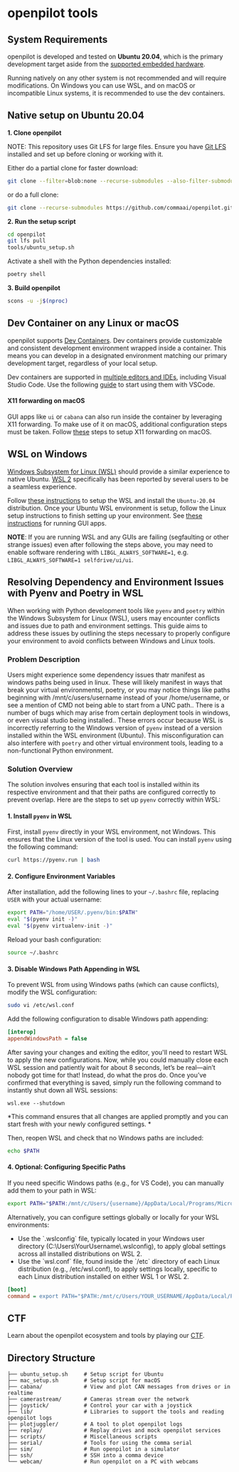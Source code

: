 # openpilot tools

## System Requirements

openpilot is developed and tested on **Ubuntu 20.04**, which is the primary development target aside from the [supported embedded hardware](https://github.com/commaai/openpilot#running-on-a-dedicated-device-in-a-car).

Running natively on any other system is not recommended and will require modifications. On Windows you can use WSL, and on macOS or incompatible Linux systems, it is recommended to use the dev containers.

## Native setup on Ubuntu 20.04

**1. Clone openpilot**

NOTE: This repository uses Git LFS for large files. Ensure you have [Git LFS](https://git-lfs.com/) installed and set up before cloning or working with it.

Either do a partial clone for faster download:
``` bash
git clone --filter=blob:none --recurse-submodules --also-filter-submodules https://github.com/commaai/openpilot.git
```

or do a full clone:
``` bash
git clone --recurse-submodules https://github.com/commaai/openpilot.git
```

**2. Run the setup script**

``` bash
cd openpilot
git lfs pull
tools/ubuntu_setup.sh
```

Activate a shell with the Python dependencies installed:
``` bash
poetry shell
```

**3. Build openpilot**

``` bash
scons -u -j$(nproc)
```

## Dev Container on any Linux or macOS

openpilot supports [Dev Containers](https://containers.dev/). Dev containers provide customizable and consistent development environment wrapped inside a container. This means you can develop in a designated environment matching our primary development target, regardless of your local setup.

Dev containers are supported in [multiple editors and IDEs](https://containers.dev/supporting), including Visual Studio Code. Use the following [guide](https://code.visualstudio.com/docs/devcontainers/containers) to start using them with VSCode.

#### X11 forwarding on macOS

GUI apps like `ui` or `cabana` can also run inside the container by leveraging X11 forwarding. To make use of it on macOS, additional configuration steps must be taken. Follow [these](https://gist.github.com/sorny/969fe55d85c9b0035b0109a31cbcb088) steps to setup X11 forwarding on macOS.

## WSL on Windows

[Windows Subsystem for Linux (WSL)](https://docs.microsoft.com/en-us/windows/wsl/about) should provide a similar experience to native Ubuntu. [WSL 2](https://docs.microsoft.com/en-us/windows/wsl/compare-versions) specifically has been reported by several users to be a seamless experience.

Follow [these instructions](https://docs.microsoft.com/en-us/windows/wsl/install) to setup the WSL and install the `Ubuntu-20.04` distribution. Once your Ubuntu WSL environment is setup, follow the Linux setup instructions to finish setting up your environment. See [these instructions](https://learn.microsoft.com/en-us/windows/wsl/tutorials/gui-apps) for running GUI apps.

**NOTE**: If you are running WSL and any GUIs are failing (segfaulting or other strange issues) even after following the steps above, you may need to enable software rendering with `LIBGL_ALWAYS_SOFTWARE=1`, e.g. `LIBGL_ALWAYS_SOFTWARE=1 selfdrive/ui/ui`.
## Resolving Dependency and Environment Issues with Pyenv and Poetry in WSL

When working with Python development tools like `pyenv` and `poetry` within the Windows Subsystem for Linux (WSL), users may encounter conflicts and issues due to path and environment settings. This guide aims to address these issues by outlining the steps necessary to properly configure your environment to avoid conflicts between Windows and Linux tools.

### Problem Description

Users might experience some dependency issues thatr manifest as windows paths being used in linux.  These will likely manifest in ways that break your virtual environmentsl, poetry, or you may notice things like paths beginning with /mnt/c/users/username   instead of your /home/username, or see a mention of CMD not being able to start from a UNC path..  There is a number of bugs which may arise from certain deployment tools in windows, or even visual studio being installed..  These errors occur because WSL is incorrectly referring to the Windows version of `pyenv` instead of a version installed within the WSL environment (Ubuntu). This misconfiguration can also interfere with `poetry` and other virtual environment tools, leading to a non-functional Python environment.

### Solution Overview

The solution involves ensuring that each tool is installed within its respective environment and that their paths are configured correctly to prevent overlap. Here are the steps to set up `pyenv` correctly within WSL:

#### 1. Install `pyenv` in WSL

First, install `pyenv` directly in your WSL environment, not Windows. This ensures that the Linux version of the tool is used. You can install `pyenv` using the following command:

```bash
curl https://pyenv.run | bash
```

#### 2. Configure Environment Variables

After installation, add the following lines to your `~/.bashrc` file, replacing `USER` with your actual username:

```bash
export PATH="/home/USER/.pyenv/bin:$PATH"
eval "$(pyenv init -)"
eval "$(pyenv virtualenv-init -)"
```

Reload your bash configuration:

```bash
source ~/.bashrc
```

#### 3. Disable Windows Path Appending in WSL

To prevent WSL from using Windows paths (which can cause conflicts), modify the WSL configuration:

```bash
sudo vi /etc/wsl.conf
```

Add the following configuration to disable Windows path appending:

```ini
[interop]
appendWindowsPath = false
```

After saving your changes and exiting the editor, you'll need to restart WSL to apply the new configurations. Now, while you could manually close each WSL session and patiently wait for about 8 seconds, let’s be real—ain’t nobody got time for that! Instead, do what the pros do. Once you’ve confirmed that everything is saved, simply run the following command to instantly shut down all WSL sessions:

```
wsl.exe --shutdown
```
*This command ensures that all changes are applied promptly and you can start fresh with your newly configured settings. *

Then, reopen WSL and check that no Windows paths are included:

```bash
echo $PATH
```

#### 4. Optional: Configuring Specific Paths

If you need specific Windows paths (e.g., for VS Code), you can manually add them to your path in WSL:

```bash
export PATH="$PATH:/mnt/c/Users/{username}/AppData/Local/Programs/Microsoft VS Code/bin"
```
Alternatively, you can configure settings globally or locally for your WSL environments:

- Use the \`.wslconfig\` file, typically located in your Windows user directory (C:\\Users\\YourUsername\\.wslconfig), to apply global settings across all installed distributions on WSL 2.
- Use the \`wsl.conf\` file, found inside the \`/etc\` directory of each Linux distribution (e.g., /etc/wsl.conf), to apply settings locally, specific to each Linux distribution installed on either WSL 1 or WSL 2.



```ini
[boot]
command = export PATH="$PATH:/mnt/c/Users/YOUR_USERNAME/AppData/Local/Programs/Microsoft VS Code/bin"
```

## CTF
Learn about the openpilot ecosystem and tools by playing our [CTF](/tools/CTF.md).

## Directory Structure

```
├── ubuntu_setup.sh     # Setup script for Ubuntu
├── mac_setup.sh        # Setup script for macOS
├── cabana/             # View and plot CAN messages from drives or in realtime
├── camerastream/       # Cameras stream over the network
├── joystick/           # Control your car with a joystick
├── lib/                # Libraries to support the tools and reading openpilot logs
├── plotjuggler/        # A tool to plot openpilot logs
├── replay/             # Replay drives and mock openpilot services
├── scripts/            # Miscellaneous scripts
├── serial/             # Tools for using the comma serial
├── sim/                # Run openpilot in a simulator
├── ssh/                # SSH into a comma device
└── webcam/             # Run openpilot on a PC with webcams
```

